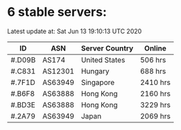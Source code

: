 # 6 stable servers:

Latest update at: Sat Jun 13 19:10:13 UTC 2020

| ID | ASN | Server Country | Online |
| -- | --- | -------------- | ------ |
| #.D09B | AS174 | United States | 506 hrs |
| #.C831 | AS12301 | Hungary | 688 hrs |
| #.7F1D | AS63949 | Singapore | 2410 hrs |
| #.B6F8 | AS63888 | Hong Kong | 2160 hrs |
| #.BD3E | AS63888 | Hong Kong | 3229 hrs |
| #.2A79 | AS63949 | Japan | 2069 hrs |


